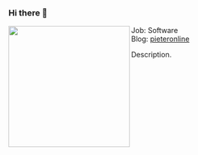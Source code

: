 ### Hi there 👋

<!--
**pieteradejong/pieteradejong** is a ✨ _special_ ✨ repository because its `README.md` (this file) appears on your GitHub profile.

Here are some ideas to get you started:

- 🔭 I’m currently working on ...
- 🌱 I’m currently learning ...
- 👯 I’m looking to collaborate on ...
- 🤔 I’m looking for help with ...
- 💬 Ask me about ...
- 📫 How to reach me: ...
- 😄 Pronouns: ...
- ⚡ Fun fact: ...
-->

<p float="left">
  <img src='  https://static1.squarespace.com/static/5668f9de69a91a928ff666c4/5689a012a128e63c0adb8d27/58bb4db18419c2e3d2b9a040/1563841957341/aya3.jpeg?format=750w' width='240' align="left">

  <p float="left">
 
  Job: Software<br>
  Blog: [pieteronline](pieteronline.com/blog)<br>
  
Description.  
  </p>
</p>
